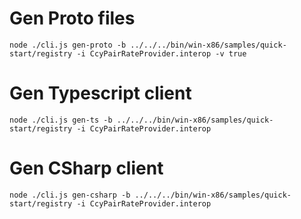
# Gen Proto files

```
node ./cli.js gen-proto -b ../../../bin/win-x86/samples/quick-start/registry -i CcyPairRateProvider.interop -v true
```

# Gen Typescript client

```
node ./cli.js gen-ts -b ../../../bin/win-x86/samples/quick-start/registry -i CcyPairRateProvider.interop
```

# Gen CSharp client

```
node ./cli.js gen-csharp -b ../../../bin/win-x86/samples/quick-start/registry -i CcyPairRateProvider.interop
```

